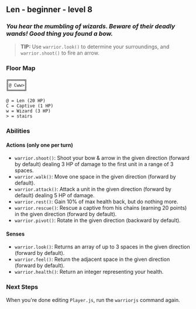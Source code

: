 ## Len - beginner - level 8

### _You hear the mumbling of wizards. Beware of their deadly wands! Good thing you found a bow._

> **TIP:** Use `warrior.look()` to determine your surroundings, and `warrior.shoot()` to fire an arrow.


### Floor Map

```
╔══════╗
║@ Cww>║
╚══════╝

@ = Len (20 HP)
C = Captive (1 HP)
w = Wizard (3 HP)
> = stairs
```

### Abilities

#### Actions (only one per turn)

* `warrior.shoot()`: Shoot your bow & arrow in the given direction (forward by default) dealing 3 HP of damage to the first unit in a range of 3 spaces.
* `warrior.walk()`: Move one space in the given direction (forward by default).
* `warrior.attack()`: Attack a unit in the given direction (forward by default) dealing 5 HP of damage.
* `warrior.rest()`: Gain 10% of max health back, but do nothing more.
* `warrior.rescue()`: Rescue a captive from his chains (earning 20 points) in the given direction (forward by default).
* `warrior.pivot()`: Rotate in the given direction (backward by default).

#### Senses

* `warrior.look()`: Returns an array of up to 3 spaces in the given direction (forward by default).
* `warrior.feel()`: Return the adjacent space in the given direction (forward by default).
* `warrior.health()`: Return an integer representing your health.

### Next Steps

When you're done editing `Player.js`, run the `warriorjs` command again.
